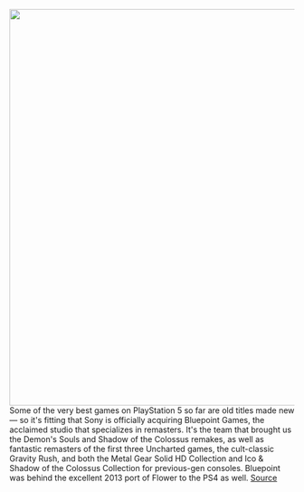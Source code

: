 <img src='https://cdn.vox-cdn.com/thumbor/xw_GzQ6HIJde7Ag49IiQCa38XYQ=/0x0:1460x821/1200x800/filters:focal(614x295:846x527)/cdn.vox-cdn.com/uploads/chorus_image/image/69931320/bluepoint.0.jpg' width='700px' /><br/>
Some of the very best games on PlayStation 5 so far are old titles made new — so it's fitting that Sony is officially acquiring Bluepoint Games, the acclaimed studio that specializes in remasters. It's the team that brought us the Demon's Souls and Shadow of the Colossus remakes, as well as fantastic remasters of the first three Uncharted games, the cult-classic Gravity Rush, and both the Metal Gear Solid HD Collection and Ico & Shadow of the Colossus Collection for previous-gen consoles. Bluepoint was behind the excellent 2013 port of Flower to the PS4 as well.
<a href='https://www.theverge.com/2021/9/30/22665426/sony-buys-bluepoint-games-remake-remaster-demons-souls-shadow-ico-uncharted'> Source <a/>